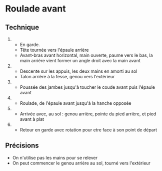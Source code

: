 # Roulade avant

## Technique
1.  - En garde.
    - Tête tournée vers l'épaule arrière
    - Avant-bras avant horizontal, main ouverte, paume vers le bas, la main arrière vient former un angle droit avec la main avant
2.  - Descente sur les appuis, les deux mains en amorti au sol
    - Talon arrière à la fesse, genou vers l'extérieur
3.  - Poussée des jambes jusqu'à toucher le coude avant puis l'épaule avant
4.  - Roulade, de l'épaule avant jusqu'à la hanche opposée
5.  - Arrivée avec, au sol : genou arrière, pointe du pied arrière, et pied avant à plat
6.  - Retour en garde avec rotation pour etre face à son point de départ

## Précisions
- On n'utilise pas les mains pour se relever
- On peut commencer le genou arrière au sol, tourné vers l'extérieur

